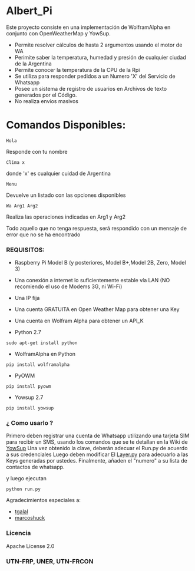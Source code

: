 # Albert_Pi

Este proyecto consiste en una implementación de WolframAlpha en conjunto con OpenWeatherMap y YowSup.

* Permite resolver cálculos de hasta 2 argumentos usando el motor de WA
* Perimite saber la temperatura, humedad y presión de cualquier ciudad de la Argentina
* Permite conocer la temperatura de la CPU de la Rpi
* Se utiliza para responder pedidos a un Numero 'X' del Servicio de Whatsapp
* Posee un sistema de registro de usuarios en Archivos de texto generados por el Código.
* No realiza envíos masivos

# Comandos Disponibles:

```
Hola
```
Responde con tu nombre
```
Clima x
```
donde 'x' es cualquier cuidad de Argentina
```
Menu
```
Devuelve un listado con las opciones disponibles
```
Wa Arg1 Arg2
```
Realiza las operaciones indicadas en Arg1 y Arg2

Todo aquello que no tenga respuesta, será respondido con un mensaje de error que no se ha encontrado


### REQUISITOS:
- Raspberry Pi Model B (y posteriores, Model B+,Model 2B, Zero, Model 3)
- Una conexión a internet lo suficientemente estable vía LAN (NO recomiendo el uso de Modems 3G, ni Wi-Fi)
- Una IP fija
- Una cuenta GRATUITA en Open Weather Map para obtener una Key
- Una cuenta en Wolfram Alpha para obtener un API_K
 
- Python 2.7 
```
sudo apt-get install python
```
- WolframAlpha en Python
```
pip install wolframalpha
```
- PyOWM
```
pip install pyowm
```
- Yowsup 2.7
```
pip install yowsup
```

### ¿ Como usarlo ? 

Primero deben registrar una cuenta de Whatsapp utilizando una tarjeta SIM para recibir un SMS, usando los comandos que se te detallan en la Wiki de [YowSup](https://github.com/tgalal/yowsup)
Una vez obtenido la clave, deberán adecuar el Run.py de acuerdo a sus credenciales
Luego deben modificar El [Layer.py](https://github.com/juanchip/Albert_Pi/blob/master/layer.py) para adecuarlo a las Keys generadas
por ustedes.
Finalmente, añaden el "numero" a su lista de contactos de whatsapp.

y luego ejecutan
```
python run.py
```


Agradecimientos especiales a:
* [tgalal](https://github.com/tgalal) 
* [marcoshuck](https://github.com/marcoshuck)

### Licencia

Apache License 2.0

### UTN-FRP, UNER, UTN-FRCON

